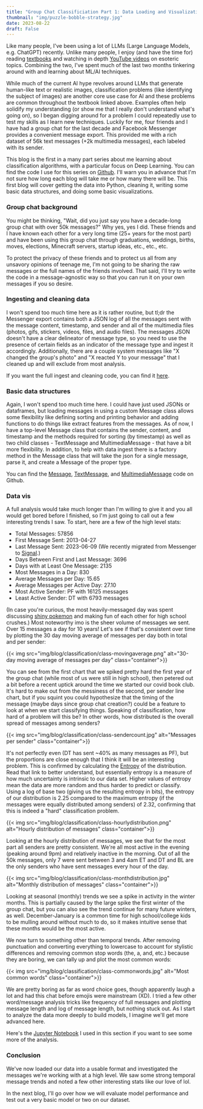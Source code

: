 ```yaml
---
title: "Group Chat Classificiation Part 1: Data Loading and Visualization"
thumbnail: "img/puzzle-bobble-strategy.jpg"
date: 2023-08-22
draft: False
---
```

Like many people, I've been using a lot of LLMs (Large Language Models, e.g. ChatGPT) recently. Unlike many people, I enjoy (and have the time for) reading [textbooks](http://d2l.ai/index.html) and watching in depth [YouTube videos](https://www.youtube.com/playlist?list=PLAqhIrjkxbuWI23v9cThsA9GvCAUhRvKZ) on esoteric topics. Combining the two, I've spent much of the last two months tinkering around with and learning about ML/AI techniques. 

While much of the current AI hype revolves around LLMs that generate human-like text or realistic images, classification problems (like identifying the subject of images) are another core use case for AI and these problems are common throughout the textbook linked above. Examples often help solidify my understanding (or show me that I really don't understand what's going on), so I began digging around for a problem I could repeatedly use to test my skills as I learn new techniques. Luckily for me, four friends and I have had a group chat for the last decade and Facebook Messenger provides a convenient message export. This provided me with a rich dataset of 56k text messages (+2k multimedia messages), each labeled with its sender.

<!--more-->

This blog is the first in a many part series about me learning about classification algorithms, with a particular focus on Deep Learning. You can find the code I use for this series on [Github](https://github.com/BrysonL/groupchat-classification). I'll warn you in advance that I'm not sure how long each blog will take me or how many there will be. This first blog will cover getting the data into Python, cleaning it, writing some basic data structures, and doing some basic visualizations.

### Group chat background
You might be thinking, "Wait, did you just say you have a decade-long group chat with over 50k messages?" Why yes, yes I did. These friends and I have known each other for a very long time (25+ years for the most part) and have been using this group chat through graduations, weddings, births, moves, elections, Minecraft servers, startup ideas, etc., etc., etc.

To protect the privacy of these friends and to protect us all from any unsavory opinions of teenage me, I'm not going to be sharing the raw messages or the full names of the friends involved. That said, I'll try to write the code in a message-agnostic way so that you can run it on your own messages if you so desire.

### Ingesting and cleaning data

I won't spend too much time here as it is rather routine, but tl;dr the Messenger export contains both a JSON log of all the messages sent with the message content, timestamp, and sender and all of the multimedia files (photos, gifs, stickers, videos, files, and audio files). The messages JSON doesn't have a clear delineator of message type, so you need to use the presence of certain fields as an indicator of the message type and ingest it accordingly. Additionally, there are a couple system messages like "X changed the group's photo" and "X reacted Y to your message" that I cleaned up and will exclude from most analysis.

If you want the full ingest and cleaning code, you can find it [here](https://github.com/BrysonL/groupchat-classification/blob/main/data_load.py).

### Basic data structures
Again, I won't spend too much time here. I could have just used JSONs or dataframes, but loading messages in using a custom Message class allows some flexibility like defining sorting and printing behavior and adding functions to do things like extract features from the messages. As of now, I have a top-level Message class that contains the sender, content, and timestamp and the methods required for sorting (by timestamp) as well as two child classes - TextMessage and MultimediaMessage - that have a bit more flexibility. In addition, to help with data ingest there is a factory method in the Message class that will take the json for a single message, parse it, and create a Message of the proper type.

You can find the [Message](https://github.com/BrysonL/groupchat-classification/blob/main/message.py), [TextMessage](https://github.com/BrysonL/groupchat-classification/blob/main/text_message.py), and [MultimediaMessage](https://github.com/BrysonL/groupchat-classification/blob/main/multimedia_message.py) code on Github.

### Data vis
A full analysis would take much longer than I'm willing to give it and you all would get bored before I finished, so I'm just going to call out a few interesting trends I saw. To start, here are a few of the high level stats:

* Total Messages: 57856
* First Message Sent: 2013-04-27
* Last Message Sent: 2023-06-09  (We recently migrated from Messenger to [Signal](https://signal.org/).)
* Days Between First and Last Message: 3696
* Days with at Least One Message: 2135
* Most Messages in a Day: 830
* Average Messages per Day: 15.65
* Average Messages per Active Day: 27.10
* Most Active Sender: PF with 16125 messages
* Least Active Sender: DT with 6793 messages

(In case you're curious, the most heavily-messaged day was spent discussing [shiny pokemon](https://bulbapedia.bulbagarden.net/wiki/Shiny_Pok%C3%A9mon) and making fun of each other for high school crushes.) Most noteworthy imo is the sheer volume of messages we sent. Over 15 messages a day for 10 years! Let's see if that's consistent over time by plotting the 30 day moving average of messages per day both in total and per sender:

{{< img src="img/blog/classification/class-movingaverage.png" alt="30-day moving average of messages per day" class="container">}}

You can see from the first chart that we spiked pretty hard the first year of the group chat (while most of us were still in high school), then petered out a bit before a recent uptick around the time we started our covid book club. It's hard to make out from the messiness of the second, per sender line chart, but if you squint you could hypothesize that the timing of the message (maybe days since group chat creation?) could be a feature to look at when we start classifying things. Speaking of classification, how hard of a problem will this be? In other words, how distributed is the overall spread of messages among senders?

{{< img src="img/blog/classification/class-sendercount.jpg" alt="Messages per sender" class="container">}}

It's not perfectly even (DT has sent ~40% as many messages as PF), but the proportions are close enough that I think it will be an interesting problem. This is confirmed by calculating the [Entropy](https://en.wikipedia.org/wiki/Entropy_(information_theory)) of the distribution. Read that link to better understand, but essentially entropy is a measure of how much uncertainty is intrinsic to our data set. Higher values of entropy mean the data are more random and thus harder to predict or classify. Using a log of base two (giving us the resulting entropy in bits), the entropy of our distribution is 2.25 compared to the maximum entropy (if the messages were equally distributed among senders) of 2.32, confirming that this is indeed a "hard" classification problem.  

{{< img src="img/blog/classification/class-hourlydistribution.png" alt="Hourly distribution of messages" class="container">}}

Looking at the hourly distribution of messages, we see that for the most part all senders are pretty consistent. We're all most active in the evening (peaking around 9pm) and relatively inactive in the morning. Out of all the 50k messages, only 7 were sent between 3 and 4am ET and DT and BL are the only senders who have sent messages every hour of the day.

{{< img src="img/blog/classification/class-monthdistribution.jpg" alt="Monthly distribution of messages" class="container">}}

Looking at seasonal (monthly) trends we see a spike in activity in the winter months. This is partially caused by the large spike the first winter of the group chat, but you can also see the trend continue for many future winters, as well. December-January is a common time for high school/college kids to be mulling around without much to do, so it makes intuitive sense that these months would be the most active.

We now turn to something other than temporal trends. After removing punctuation and converting everything to lowercase to account for stylistic differences and removing common stop words (the, a, and, etc.) because they are boring, we can tally up and plot the most common words:

{{< img src="img/blog/classification/class-commonwords.jpg" alt="Most common words" class="container">}}

We are pretty boring as far as word choice goes, though apparently laugh a lot and had this chat before emojis were mainstream (XD). I tried a few other word/message analysis tricks like frequency of full messages and plotting message length and log of message length, but nothing stuck out. As I start to analyze the data more deeply to build models, I imagine we'll get more advanced here.

Here's the [Jupyter Notebook](https://github.com/BrysonL/groupchat-classification/blob/main/ChatVis.ipynb) I used in this section if you want to see some more of the analysis.

### Conclusion
We've now loaded our data into a usable format and investigated the messages we're working with at a high level. We saw some strong temporal message trends and noted a few other interesting stats like our love of lol.

In the next blog, I'll go over how we will evaluate model performance and test out a very basic model or two on our dataset.